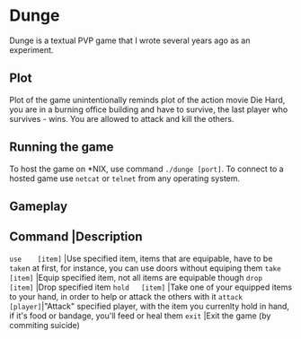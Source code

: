 Dunge
=====

Dunge is a textual PVP game that I wrote several years ago as an experiment.

Plot
----

Plot of the game unintentionally reminds plot of the action movie Die Hard, you are in a burning office building and have to survive, the last player who survives - wins. You are allowed to attack and kill the others.

Running the game
----------------

To host the game on *NIX, use command `./dunge [port]`. To connect to a hosted game use `netcat` or `telnet` from any operating system.

Gameplay
--------

Command           |Description
-----------------------------
 `use    [item]`  |Use specified item, items that are equipable, have to be `take`n at first, for instance, you can use doors without equiping them
 `take   [item]`  |Equip specified item, not all items are equipable though
 `drop   [item]`  |Drop specified item
 `hold   [item]`  |Take one of your equipped items to your hand, in order to help or attack the others with it
 `attack [player]`|"Attack" specified player, with the item you currenlty hold in hand, if it's food or bandage, you'll feed or heal them
 `exit`           |Exit the game (by commiting suicide)

